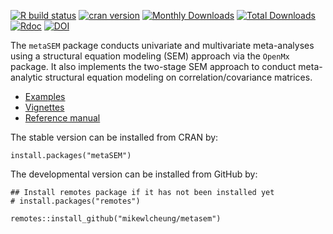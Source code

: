 [![R build status](https://github.com/mikewlcheung/metasem/workflows/R-CMD-check/badge.svg)](https://github.com/mikewlcheung/metasem/actions)
[![cran version](http://www.r-pkg.org/badges/version/metaSEM)](https://cran.r-project.org/package=metaSEM)
[![Monthly Downloads](https://cranlogs.r-pkg.org/badges/metaSEM)](https://cranlogs.r-pkg.org/badges/metaSEM)
[![Total Downloads](https://cranlogs.r-pkg.org/badges/grand-total/metaSEM)](https://cranlogs.r-pkg.org/badges/grand-total/metaSEM)
[![Rdoc](https://www.rdocumentation.org/badges/version/metaSEM)](https://www.rdocumentation.org/packages/metaSEM)
[![DOI](https://img.shields.io/badge/doi-10.3389/fpsyg.2014.01521-yellow.svg?style=flat)](https://doi.org/10.3389/fpsyg.2014.01521)

The `metaSEM` package conducts univariate and multivariate meta-analyses using a structural equation modeling (SEM) approach via the `OpenMx` package. It also implements the two-stage SEM approach to conduct meta-analytic structural equation modeling on correlation/covariance matrices.

* [Examples](https://cran.r-project.org/package=metaSEM/vignettes/Examples.html)
* [Vignettes](https://cran.r-project.org/package=metaSEM/vignettes/metaSEM.pdf)
* [Reference manual](https://cran.r-project.org/package=metaSEM/metaSEM.pdf)

The stable version can be installed from CRAN by:
```
install.packages("metaSEM")
```

The developmental version can be installed from GitHub by:
```
## Install remotes package if it has not been installed yet
# install.packages("remotes")

remotes::install_github("mikewlcheung/metasem")
```
